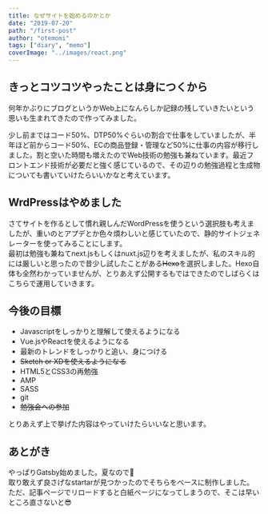 ```yaml
---
title: なぜサイトを始めるのかとか
date: "2019-07-20"
path: "/first-post"
author: "otemomi"
tags: ["diary", "memo"]
coverImage: "../images/react.png"
---
```


## きっとコツコツやったことは身につくから
何年かぶりにブログというかWeb上になんらしか記録の残していきたいという思いも生まれてきたので作ってみました。

少し前まではコード50%、DTP50%ぐらいの割合で仕事をしていましたが、半年ほど前からコード50%、ECの商品登録・管理など50%に仕事の内容が移行しました。割と空いた時間も増えたのでWeb技術の勉強も兼ねています。最近フロントエンド技術が必要だと強く感じているので、その辺りの勉強過程と生成物についても書いていけたらいいかなと考えています。

<!--more-->
## WrdPressはやめました
さてサイトを作るとして慣れ親しんだWordPressを使うという選択肢も考えましたが、重いのとアプデとか色々煩わしいと感じていたので、静的サイトジェネレーターを使ってみることにします。  
最初は勉強も兼ねてnext.jsもしくはnuxt.js辺りを考えましたが、私のスキル的には厳しいと思ったので昔少し試したことがある~~Hexo~~を選択しました。Hexo自体も全然わかっていませんが、とりあえず公開するもではできたのでしばらくはこちらで運用していきます。

## 今後の目標

- Javascriptをしっかりと理解して使えるようになる
- Vue.jsやReactを使えるようになる
- 最新のトレンドをしっかりと追い、身につける
- ~~Sketch or XDを使えるようになる~~
- HTML5とCSS3の再勉強
 - AMP
 - SASS
 - git
- ~~勉強会への参加~~

とりあえず上で挙げた内容はやっていけたらいいなと思います。

## あとがき
やっぱりGatsby始めました。夏なので😤  
取り敢えず良さげなstartarが見つかったのでそちらをベースに制作しました。ただ、記事ページでリロードすると白紙ページになってしまうので、そこは早いところ直さないと😎